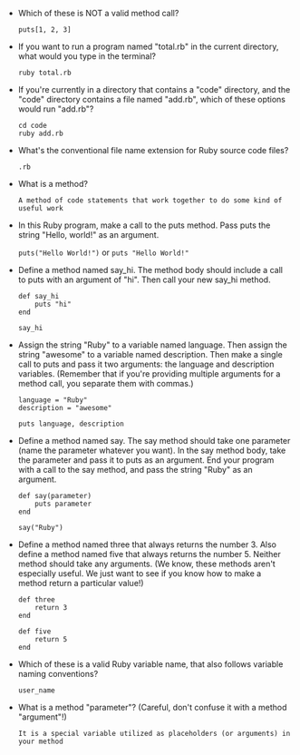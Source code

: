 - Which of these is NOT a valid method call?

    `puts[1, 2, 3]`

- If you want to run a program named "total.rb" in the current directory, what would you type in the terminal?

    `ruby total.rb`

- If you're currently in a directory that contains a "code" directory, and the "code" directory contains a file named "add.rb", which of these options would run "add.rb"?

    ```
    cd code
    ruby add.rb
    ```

- What's the conventional file name extension for Ruby source code files?

    `.rb`

- What is a method?

    `A method of code statements that work together to do some kind of useful work`

- In this Ruby program, make a call to the puts method. Pass puts the string "Hello, world!" as an argument.

    `puts("Hello World!")` or `puts "Hello World!"`

- Define a method named say_hi. The method body should include a call to puts with an argument of "hi". Then call your new say_hi method.

    ```
    def say_hi
        puts "hi"
    end

    say_hi
    ```

- Assign the string "Ruby" to a variable named language. Then assign the string "awesome" to a variable named description. Then make a single call to puts and pass it two arguments: the language and description variables. (Remember that if you're providing multiple arguments for a method call, you separate them with commas.)

    ```
    language = "Ruby"
    description = "awesome"

    puts language, description
    ```

- Define a method named say. The say method should take one parameter (name the parameter whatever you want). In the say method body, take the parameter and pass it to puts as an argument. End your program with a call to the say method, and pass the string "Ruby" as an argument.

    ```
    def say(parameter)
        puts parameter
    end

    say("Ruby")
    ```

- Define a method named three that always returns the number 3. Also define a method named five that always returns the number 5. Neither method should take any arguments. (We know, these methods aren't especially useful. We just want to see if you know how to make a method return a particular value!)

    ```
    def three
        return 3
    end

    def five
        return 5
    end
    ```

- Which of these is a valid Ruby variable name, that also follows variable naming conventions?

    `user_name`

- What is a method "parameter"? (Careful, don't confuse it with a method "argument"!)

    `It is a special variable utilized as placeholders (or arguments) in your method`

